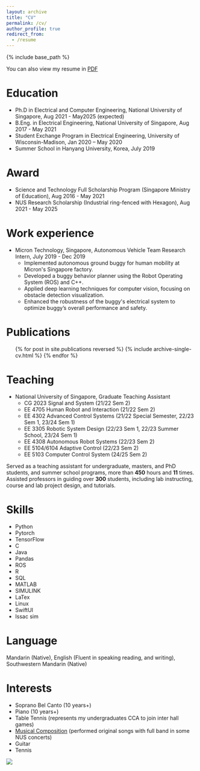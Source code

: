 ```yaml
---
layout: archive
title: "CV"
permalink: /cv/
author_profile: true
redirect_from:
  - /resume
---
```


{% include base_path %}

You can also view my resume in [PDF](GuoHaoren_cv_v2.pdf)

Education
======
* Ph.D in Electrical and Computer Engineering, National University of Singapore, Aug 2021 - May2025 (expected)
* B.Eng. in Electrical Engineering, National University of Singapore, Aug 2017 - May 2021
* Student Exchange Program in Electrical Engineering, University of Wisconsin-Madison, Jan 2020 – May 2020
* Summer School in Hanyang University, Korea, July 2019

Award
======
* Science and Technology Full Scholarship Program (Singapore Ministry of Education), Aug 2016 - May 2021
* NUS Research Scholarship (Industrial ring-fenced with Hexagon), Aug 2021 - May 2025
  
Work experience
======
* Micron Technology, Singapore, Autonomous Vehicle Team Research Intern, July 2019 - Dec 2019
  * Implemented autonomous ground buggy for human mobility at Micron's Singapore factory.
  * Developed a buggy behavior planner using the Robot Operating System (ROS) and C++.
  * Applied deep learning techniques for computer vision, focusing on obstacle detection visualization.
  * Enhanced the robustness of the buggy's electrical system to optimize buggy’s overall performance and safety.

Publications
======
  <ul>{% for post in site.publications reversed %}
    {% include archive-single-cv.html %}
  {% endfor %}</ul>
  
Teaching
======
* National University of Singapore, Graduate Teaching Assistant
  * CG 2023 Signal and System (21/22 Sem 2)
  * EE 4705 Human Robot and Interaction (21/22 Sem 2)
  * EE 4302 Advanced Control Systems (21/22 Special Semester, 22/23 Sem 1, 23/24 Sem 1)
  * EE 3305 Robotic System Design (22/23 Sem 1, 22/23 Summer School, 23/24 Sem 1)
  * EE 4308 Autonomous Robot Systems (22/23 Sem 2)
  * EE 5104/6104 Adaptive Control (22/23 Sem 2)
  * EE 5103 Computer Control System (24/25 Sem 2)


Served as a teaching assistant for undergraduate, masters, and PhD students, and summer school programs, more than **450** hours and **11** times. Assisted professors in guiding over **300** students, including lab instructing, course and lab project design, and tutorials.
  

Skills
======
* Python
* Pytorch
* TensorFlow
* C
* Java
* Pandas
* ROS
* R
* SQL
* MATLAB
* SIMULINK
* LaTex
* Linux
* SwiftUI
* Issac sim

Language
======
Mandarin (Native), English (Fluent in speaking reading, and writing), Southwestern Mandarin (Native)


Interests
======
* Soprano Bel Canto (10 years+)
* Piano (10 years+)
* Table Tennis (represents my undergraduates CCA to join inter hall games)
* [Musical Composition](https://music.163.com/#/artist?id=31164112) (performed original songs with full band in some NUS concerts)
* Guitar
* Tennis
  
<body>
<a href='https://clustrmaps.com/site/1c1tp'  title='Visit tracker'><img src='//clustrmaps.com/map_v2.png?cl=ffffff&w=600&t=n&d=5xSauehoZhlU6-ARhPRw7egGUFlDKeSfTUWmgqMAKzs&co=b0c995&ct=3daeea'/></a>
</body>  
